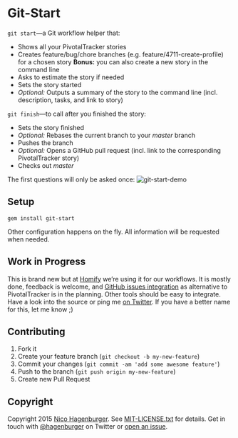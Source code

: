 # Git-Start

`git start`—a Git workflow helper that:

* Shows all your PivotalTracker stories
* Creates feature/bug/chore branches (e.g. feature/4711-create-profile) for a chosen story
  **Bonus:** you can also create a new story in the command line
* Asks to estimate the story if needed
* Sets the story started
* _Optional:_ Outputs a summary of the story to the command line (incl. description, tasks, and link to story)

`git finish`—to call after you finished the story:

* Sets the story finished
* _Optional:_ Rebases the current branch to your *master* branch
* Pushes the branch
* _Optional:_ Opens a GitHub pull request (incl. link to the corresponding PivotalTracker story)
* Checks out *master*

The first questions will only be asked once:
![git-start-demo](https://cloud.githubusercontent.com/assets/103399/5758653/6e2229c4-9cc7-11e4-9b49-c05e87817499.png)

## Setup

```
gem install git-start
```

Other configuration happens on the fly. All information will be requested when needed.


## Work in Progress

This is brand new but at [Homify](https://www.homify.co.uk) we’re using it for our workflows. It is mostly done, feedback is welcome, and [GitHub issues integration](https://github.com/hagenburger/git-start/issues/1) as alternative to PivotalTracker is in the planning. Other tools should be easy to integrate. Have a look into the source or ping me [on Twitter](https://twitter.com/hagenburger). If you have a better name for this, let me know ;)


## Contributing

1. Fork it
2. Create your feature branch (`git checkout -b my-new-feature`)
3. Commit your changes (`git commit -am 'add some awesome feature'`)
4. Push to the branch (`git push origin my-new-feature`)
5. Create new Pull Request


## Copyright

Copyright 2015 [Nico Hagenburger](http://www.hagenburger.net).
See [MIT-LICENSE.txt](MIT-LICENSE.txt) for details.
Get in touch with [@hagenburger](http://twitter.com/hagenburger) on Twitter or [open an issue](https://github.com/hagenburger/git-start/issues/new).
